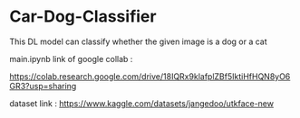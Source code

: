 # Car-Dog-Classifier
This DL model can classify whether the given image is a dog or a cat

main.ipynb link of google collab : 

https://colab.research.google.com/drive/18IQRx9klafplZBf5IktiHfHQN8yO6GR3?usp=sharing

dataset link :
https://www.kaggle.com/datasets/jangedoo/utkface-new
